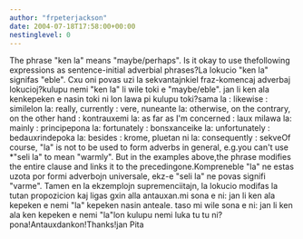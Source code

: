 ```yaml
---
author: "frpeterjackson"
date: 2004-07-18T17:58:00+00:00
nestinglevel: 0
---
```

The phrase "ken la" means "maybe/perhaps". Is it okay to use thefollowing expressions as sentence-initial adverbial phrases?La lokucio "ken la" signifas "eble". Cxu oni povas uzi la sekvantajnkiel fraz-komencaj adverbaj lokucioj?kulupu nemi "ken la" li wile toki e "maybe/eble". jan li ken ala kenkepeken e nasin toki ni lon lawa pi kulupu toki?sama la : likewise : similelon la: really, currently : vere, nuneante la: otherwise, on the contrary, on the other hand : kontrauxemi la: as far as I'm concerned : laux milawa la: mainly : principepona la: fortunately : bonsxanceike la: unfortunately : bedauxrindepoka la: besides : krome, pluetan ni la: consequently : sekveOf course, "la" is not to be used to form adverbs in general, e.g.you can't use \*"seli la" to mean "warmly". But in the examples above,the phrase modifies the entire clause and links it to the precedingone.Kompreneble "la" ne estas uzota por formi adverbojn universale, ekz-e "seli la" ne povas signifi "varme". Tamen en la ekzemplojn supremenciitajn, la lokucio modifas la tutan propozicion kaj ligas gxin alla antauxan.mi sona e ni: jan li ken ala kepeken e nemi "la" kepeken nasin anteale. taso mi wile sona e ni: jan li ken ala ken kepeken e nemi "la"lon kulupu nemi luka tu tu ni?pona!Antauxdankon!Thanks!jan Pita